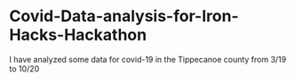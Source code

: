# Covid-Data-analysis-for-Iron-Hacks-Hackathon
I have analyzed some data for covid-19 in the Tippecanoe county from 3/19 to 10/20
